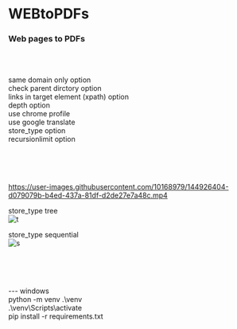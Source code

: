 # WEBtoPDFs
### Web pages to PDFs  
 
<br><br>

same domain only option  
check parent dirctory option  
links in target element (xpath) option  
depth option  
use chrome profile  
use google translate  
store_type option  
recursionlimit option  

<br><br><br>

https://user-images.githubusercontent.com/10168979/144926404-d079079b-b4ed-437a-81df-d2de27e7a48c.mp4

store_type tree  
![t](https://user-images.githubusercontent.com/10168979/144721604-96ee0c48-ce4f-49ff-9a26-9f879a791796.PNG)


store_type sequential  
![s](https://user-images.githubusercontent.com/10168979/144721634-6c12163e-1d37-4b2f-a756-1120d754ea05.PNG)

<br><br><br>

--- windows  
python -m venv .\venv  
.\venv\Scripts\activate  
pip install -r requirements.txt  

<br><br><br><br><br><br>
